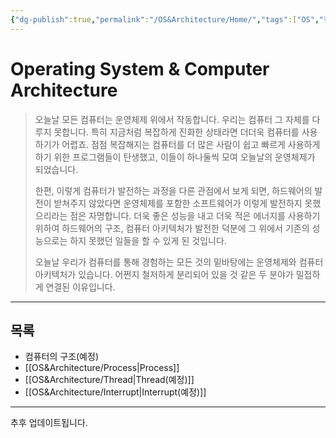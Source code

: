 ```yaml
---
{"dg-publish":true,"permalink":"/OS&Architecture/Home/","tags":["OS","컴퓨터아키텍처"],"created":"2024-04-05T17:27:42.912+09:00","updated":"2024-04-24T14:40:11.636+09:00"}
---
```



# Operating System & Computer Architecture

 > 오늘날 모든 컴퓨터는 운영체제 위에서 작동합니다. 우리는 컴퓨터 그 자체를 다루지 못합니다. 특히 지금처럼 복잡하게 진화한 상태라면 더더욱 컴퓨터를 사용하기가 어렵죠. 점점 복잡해지는 컴퓨터를 더 많은 사람이 쉽고 빠르게 사용하게 하기 위한 프로그램들이 탄생했고, 이들이 하나둘씩 모여 오늘날의 운영체제가 되었습니다.
 > 
 > 한편, 이렇게 컴퓨터가 발전하는 과정을 다른 관점에서 보게 되면, 하드웨어의 발전이 받쳐주지 않았다면 운영체제를 포함한 소프트웨어가 이렇게 발전하지 못했으리라는 점은 자명합니다. 더욱 좋은 성능을 내고 더욱 적은 에너지를 사용하기 위하여 하드웨어의 구조, 컴퓨터 아키텍처가 발전한 덕분에 그 위에서 기존의 성능으로는 하지 못했던 일들을 할 수 있게 된 것입니다.
 > 
 > 오늘날 우리가 컴퓨터를 통해 경험하는 모든 것의 밑바탕에는 운영체제와 컴퓨터 아키텍처가 있습니다. 어쩐지 철저하게 분리되어 있을 것 같은 두 분야가 밀접하게 연결된 이유입니다.
 
 ---

## 목록

+ 컴퓨터의 구조(예정)
+ [[OS&Architecture/Process\|Process]]
+ [[OS&Architecture/Thread\|Thread(예정)]]
+ [[OS&Architecture/Interrupt\|Interrupt(예정)]]

---
추후 업데이트됩니다.